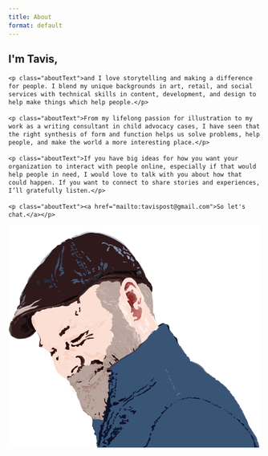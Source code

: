 ```yaml
---
title: About
format: default
---
```


<article class="aboutContainer">
  <div>
    <h1 class="aboutText lessLeading">I'm Tavis,</h1>

    <p class="aboutText">and I love storytelling and making a difference for people. I blend my unique backgrounds in art, retail, and social services with technical skills in content, development, and design to help make things which help people.</p>

    <p class="aboutText">From my lifelong passion for illustration to my work as a writing consultant in child advocacy cases, I have seen that the right synthesis of form and function helps us solve problems, help people, and make the world a more interesting place.</p>

    <p class="aboutText">If you have big ideas for how you want your organization to interact with people online, especially if that would help people in need, I would love to talk with you about how that could happen. If you want to connect to share stories and experiences, I’ll gratefully listen.</p>

    <p class="aboutText"><a href="mailto:tavispost@gmail.com">So let's chat.</a></p>
  </div>

  <img src="images/selfPortrait.png" alt="stylized self portrait of Tavis smiling in a hat" class="selfPortrait">
</article>
